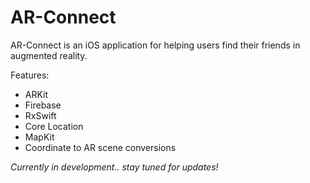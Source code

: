 # AR-Connect

AR-Connect is an iOS application for helping users find their friends in augmented reality.

Features:
* ARKit
* Firebase
* RxSwift
* Core Location
* MapKit
* Coordinate to AR scene conversions

*Currently in development.. stay tuned for updates!*
